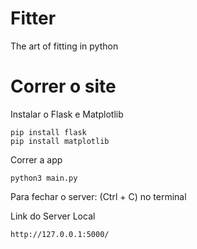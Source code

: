 # Fitter
The art of fitting in python

# Correr o site

Instalar o Flask e Matplotlib
```
pip install flask
pip install matplotlib
```

Correr a app
```
python3 main.py
```
Para fechar o server: (Ctrl + C) no terminal 

Link do Server Local
```
http://127.0.0.1:5000/
```


